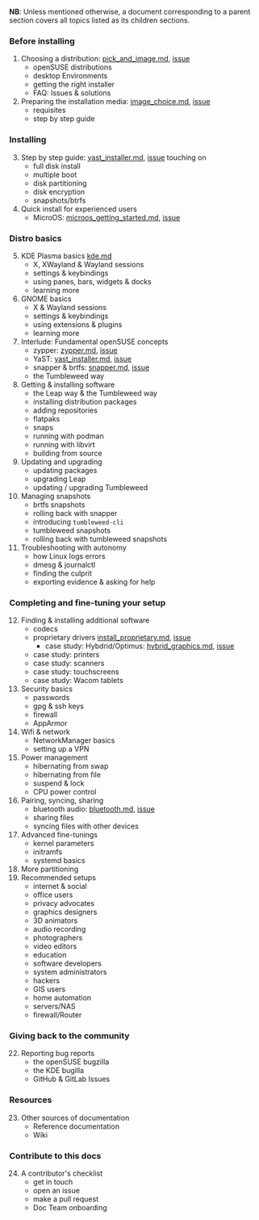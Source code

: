 __NB__: Unless mentioned otherwise, a document corresponding to a parent section covers all topics listed as its children sections.
### Before installing
1. Choosing a distribution: [pick_and_image.md](https://github.com/openSUSE/openSUSE-docs-revamped/blob/dev/project/docs/pick_an_image.md), [issue](https://github.com/openSUSE/openSUSE-docs-revamped/issues/37) 
    * openSUSE distributions
    * desktop Environments
    * getting the right installer
    * FAQ: Issues & solutions
2. Preparing the installation media: [image_choice.md](https://github.com/openSUSE/openSUSE-docs-revamped/blob/dev/project/docs/image_choice.md), [issue](https://github.com/openSUSE/openSUSE-docs-revamped/issues/26)
    * requisites
    * step by step guide
### Installing
3. Step by step guide: [yast_installer.md](https://github.com/openSUSE/openSUSE-docs-revamped/blob/dev/project/docs/yast_installer.md), [issue](https://github.com/openSUSE/openSUSE-docs-revamped/issues/60) touching on
    * full disk install
    * multiple boot
    * disk partitioning
    * disk encryption
    * snapshots/btrfs
5. Quick install for experienced users
   * MicroOS: [microos_getting_started.md](https://github.com/openSUSE/openSUSE-docs-revamped/blob/dev/project/docs/microos_getting_started.md), [issue](https://github.com/openSUSE/openSUSE-docs-revamped/issues/24)
### Distro basics
5. KDE Plasma basics [kde.md](project/docs/kde.md)
    * X, XWayland & Wayland sessions
    * settings & keybindings
    * using panes, bars, widgets & docks
    * learning more
6. GNOME basics
    * X & Wayland sessions
    * settings & keybindings
    * using extensions & plugins
    * learning more
7. Interlude: Fundamental openSUSE concepts
    * zypper: [zypper.md](https://github.com/openSUSE/openSUSE-docs-revamped/blob/dev/project/docs/zypper.md), [issue](https://github.com/openSUSE/openSUSE-docs-revamped/issues/32)
    * YaST: [yast_installer.md](https://github.com/openSUSE/openSUSE-docs-revamped/blob/dev/project/docs/yast_installer.md), [issue](https://github.com/openSUSE/openSUSE-docs-revamped/blob/dev/project/docs/yast_installer.md)
    * snapper & brtfs: [snapper.md](https://github.com/openSUSE/openSUSE-docs-revamped/blob/dev/project/docs/snapper.md), [issue](https://github.com/openSUSE/openSUSE-docs-revamped/issues/34)
    * the Tumbleweed way
8. Getting & installing software
    * the Leap way & the Tumbleweed way
    * installing distribution packages
    * adding repositories
    * flatpaks
    * snaps
    * running with podman
    * running with libvirt
    * building from source
9. Updating and upgrading
    * updating packages
    * upgrading Leap
    * updating / upgrading Tumbleweed  
10. Managing snapshots
    * brtfs snapshots
    * rolling back with snapper
    * introducing `tumbleweed-cli`
    * tumbleweed snapshots
    * rolling back with tumbleweed snapshots
11. Troubleshooting with autonomy
    * how Linux logs errors
    * dmesg & journalctl
    * finding the culprit
    * exporting evidence & asking for help
### Completing and fine-tuning your setup 
12. Finding & installing additional software
    * codecs
    * proprietary drivers [install_proprietary.md](https://github.com/openSUSE/openSUSE-docs-revamped/blob/dev/project/docs/install_proprietary.md), [issue](https://github.com/openSUSE/openSUSE-docs-revamped/issues/28)
      * case study: Hybdrid/Optimus: [hybrid_graphics.md](https://github.com/openSUSE/openSUSE-docs-revamped/blob/dev/project/docs/hybrid_graphics.md), [issue](https://github.com/openSUSE/openSUSE-docs-revamped/issues/77) 
    * case study: printers
    * case study: scanners
    * case study: touchscreens
    * case study: Wacom tablets
13. Security basics
    * passwords
    * gpg & ssh keys
    * firewall
    * AppArmor
14. Wifi & network
    * NetworkManager basics
    * setting up a VPN
15. Power management
    * hibernating from swap
    * hibernating from file
    * suspend & lock
    * CPU power control
16. Pairing, syncing, sharing
    * bluetooth audio: [bluetooth.md](https://github.com/openSUSE/openSUSE-docs-revamped/blob/dev/project/docs/bluetooth.md), [issue](https://github.com/openSUSE/openSUSE-docs-revamped/issues/27)
    * sharing files
    * syncing files with other devices
17. Advanced fine-tunings
    * kernel parameters
    * initramfs
    * systemd basics
20. More partitioning
21. Recommended setups
    * internet & social
    * office users
    * privacy advocates
    * graphics designers
    * 3D animators
    * audio recording
    * photographers
    * video editors
    * education
    * software developers
    * system administrators
    * hackers
    * GIS users
    * home automation
    * servers/NAS
    * firewall/Router
### Giving back to the community
22. Reporting bug reports
    * the openSUSE bugzilla
    * the KDE bugilla
    * GitHub & GitLab Issues
### Resources
23. Other sources of documentation
    * Reference documentation
    * Wiki
### Contribute to this docs
24. A contributor's checklist
    * get in touch
    * open an issue
    * make a pull request
    * Doc Team onboarding
